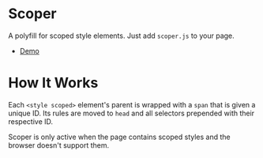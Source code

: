 # Scoper

A polyfill for scoped style elements. Just add `scoper.js` to your page.

* [Demo](http://jsfiddle.net/thomaspark/rpe402LL/)

# How It Works

Each `<style scoped>` element's parent is wrapped with a `span` that is given a unique ID. Its rules are moved to `head` and all selectors prepended with their respective ID.

Scoper is only active when the page contains scoped styles and the browser doesn't support them.

